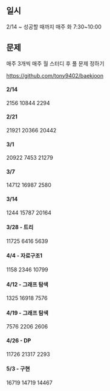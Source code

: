 ## 일시
2/14 ~ 성공할 때까지
매주 화 7:30~10:00

## 문제
매주 3개씩
매주 월 스터디 후 풀 문제 정하기

https://github.com/tony9402/baekjoon

#### 2/14
2156
10844
2294

#### 2/21
21921
20366
20442

#### 3/1
20922
7453
21279

#### 3/7
14712
16987
2580

#### 3/14
1244
15787
20164

#### 3/28 - 트리
11725
6416
5639

#### 4/4 - 자료구조1
1158
2346
10799

#### 4/12 - 그래프 탐색
1325
16918
7576

#### 4/19 - 그래프 탐색
7576
2206
2606

#### 4/26 - DP
11726
21317
2293

#### 5/3 - 구현
16719
14719
14467
